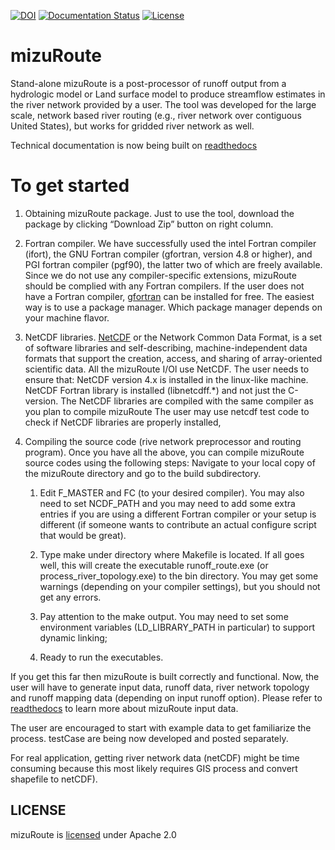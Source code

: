 [![DOI](https://zenodo.org/badge/DOI/10.5281/zenodo.595402.svg)](https://doi.org/10.5281/zenodo.595402)
[![Documentation Status](https://readthedocs.org/projects/mizuroute/badge/?version=cesm-coupling)](https://mizuroute.readthedocs.io/en/cesm-coupling/?badge=cesm-coupling)
[![License](https://img.shields.io/badge/License-Apache_2.0-blue.svg)](https://www.apache.org/licenses/LICENSE-2.0)

# mizuRoute
Stand-alone mizuRoute is a post-processor of runoff output from a hydrologic model or Land surface model to produce streamflow estimates in the river network provided by a user. The tool was developed for the large scale, network based river routing (e.g., river network over contiguous United States), but works for gridded river network as well.

Technical documentation is now being built on [readthedocs](https://mizuroute.readthedocs.io/en/cesm-coupling/)

# To get started
1. Obtaining mizuRoute package. Just to use the tool, download the package by clicking “Download Zip” button on right column. 

2. Fortran compiler. We have successfully used the intel Fortran compiler (ifort), the GNU Fortran compiler (gfortran, version 4.8 or higher), and PGI fortran compiler (pgf90), the latter two of which are freely available. Since we do not use any compiler-specific extensions, mizuRoute should be complied with any Fortran compilers. If the user does not have a Fortran compiler, [gfortran](https://gcc.gnu.org/wiki/GFortran) can be installed for free. The easiest way is to use a package manager. Which package manager depends on your machine flavor. 

3. NetCDF libraries. [NetCDF](http://www.unidata.ucar.edu/software/netcdf/) or the Network Common Data Format, is a set of software libraries and self-describing, machine-independent data formats that support the creation, access, and sharing of array-oriented scientific data. All the mizuRoute I/Ol use NetCDF. The user needs to ensure that:
NetCDF version 4.x is installed in the linux-like machine.
NetCDF Fortran library is installed (libnetcdff.*) and not just the C-version.
The NetCDF libraries are compiled with the same compiler as you plan to compile mizuRoute
The user may use netcdf test code to check if NetCDF libraries are properly installed, 

4. Compiling the source code (rive network preprocessor and routing program). Once you have all the above, you can compile mizuRoute source codes using the following steps: Navigate to your local copy of the mizuRoute directory and go to the build subdirectory.
 
    1. Edit F_MASTER and FC (to your desired compiler). You may also need to set NCDF_PATH and you may need to add some extra entries if you are using a different Fortran compiler or your setup is different (if someone wants to contribute an actual configure script that would be great).

    2. Type make under directory where Makefile is located. If all goes well, this will create  the executable runoff_route.exe (or process_river_topology.exe) to the bin directory. You may get some warnings (depending on your compiler settings), but you should not get any errors.

    3. Pay attention to the make output. You may need to set some environment variables (LD_LIBRARY_PATH in particular) to support dynamic linking;

    4. Ready to run the executables.

If you get this far then mizuRoute is built correctly and functional. Now, the user will have to generate input data, runoff data, river network topology and runoff mapping data (depending on input runoff option). Please refer to [readthedocs](https://mizuroute.readthedocs.io/en/develop/) to learn more about mizuRoute input data. 

The user are encouraged to start with example data to get familiarize the process. testCase are being now developed and posted separately.

For real application, getting river network data (netCDF) might be time consuming because this most likely requires GIS process and convert shapefile to netCDF). 


LICENSE
-------

mizuRoute is [licensed](LICENSE.txt) under Apache 2.0

